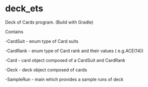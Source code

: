 # deck_ets
Deck of Cards program. (Build with Gradle)

Contains

-CardSuit - enum type of Card suits

-CardRank - enum type of Card rank and their values ( e.g.ACE(14))


-Card - card object composed of a CardSuit and CardRank


-Deck - deck object composed of cards


-SampleRun - main which provides a sample runs of deck
